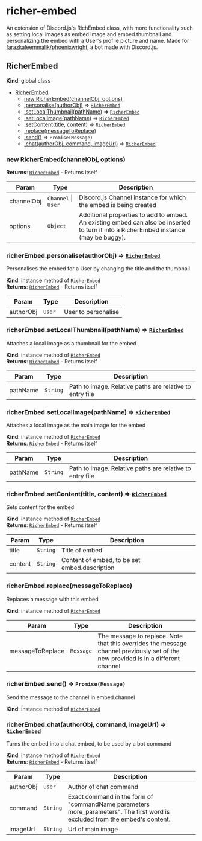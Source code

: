 # richer-embed

An extension of Discord.js's RichEmbed class, with more functionality such as setting local images as embed.image and embed.thumbnail and personalizing the embed with a User's profile picture and name. Made for [farazkaleemmalik/phoenixwright](https://github.com/farazkaleemmalik/phoenixwright), a bot made with Discord.js.

<a name="RicherEmbed"></a>

## RicherEmbed
**Kind**: global class  

* [RicherEmbed](#RicherEmbed)
    * [new RicherEmbed(channelObj, options)](#new_RicherEmbed_new)
    * [.personalise(authorObj)](#RicherEmbed+personalise) ⇒ [<code>RicherEmbed</code>](#RicherEmbed)
    * [.setLocalThumbnail(pathName)](#RicherEmbed+setLocalThumbnail) ⇒ [<code>RicherEmbed</code>](#RicherEmbed)
    * [.setLocalImage(pathName)](#RicherEmbed+setLocalImage) ⇒ [<code>RicherEmbed</code>](#RicherEmbed)
    * [.setContent(title, content)](#RicherEmbed+setContent) ⇒ [<code>RicherEmbed</code>](#RicherEmbed)
    * [.replace(messageToReplace)](#RicherEmbed+replace)
    * [.send()](#RicherEmbed+send) ⇒ <code>Promise(Message)</code>
    * [.chat(authorObj, command, imageUrl)](#RicherEmbed+chat) ⇒ [<code>RicherEmbed</code>](#RicherEmbed)

<a name="new_RicherEmbed_new"></a>

### new RicherEmbed(channelObj, options)
**Returns**: [<code>RicherEmbed</code>](#RicherEmbed) - Returns itself  

| Param | Type | Description |
| --- | --- | --- |
| channelObj | <code>Channel</code> \| <code>User</code> | Discord.js Channel instance for which the embed is being created |
| options | <code>Object</code> | Additional properties to add to embed. An existing embed can also be inserted to turn it into a RicherEmbed instance (may be buggy). |

<a name="RicherEmbed+personalise"></a>

### richerEmbed.personalise(authorObj) ⇒ [<code>RicherEmbed</code>](#RicherEmbed)
Personalises the embed for a User by changing the title and the thumbnail

**Kind**: instance method of [<code>RicherEmbed</code>](#RicherEmbed)  
**Returns**: [<code>RicherEmbed</code>](#RicherEmbed) - Returns itself  

| Param | Type | Description |
| --- | --- | --- |
| authorObj | <code>User</code> | User to personalise |

<a name="RicherEmbed+setLocalThumbnail"></a>

### richerEmbed.setLocalThumbnail(pathName) ⇒ [<code>RicherEmbed</code>](#RicherEmbed)
Attaches a local image as a thumbnail for the embed

**Kind**: instance method of [<code>RicherEmbed</code>](#RicherEmbed)  
**Returns**: [<code>RicherEmbed</code>](#RicherEmbed) - Returns itself  

| Param | Type | Description |
| --- | --- | --- |
| pathName | <code>String</code> | Path to image. Relative paths are relative to entry file |

<a name="RicherEmbed+setLocalImage"></a>

### richerEmbed.setLocalImage(pathName) ⇒ [<code>RicherEmbed</code>](#RicherEmbed)
Attaches a local image as the main image for the embed

**Kind**: instance method of [<code>RicherEmbed</code>](#RicherEmbed)  
**Returns**: [<code>RicherEmbed</code>](#RicherEmbed) - Returns itself  

| Param | Type | Description |
| --- | --- | --- |
| pathName | <code>String</code> | Path to image. Relative paths are relative to entry file |

<a name="RicherEmbed+setContent"></a>

### richerEmbed.setContent(title, content) ⇒ [<code>RicherEmbed</code>](#RicherEmbed)
Sets content for the embed

**Kind**: instance method of [<code>RicherEmbed</code>](#RicherEmbed)  
**Returns**: [<code>RicherEmbed</code>](#RicherEmbed) - Returns itself  

| Param | Type | Description |
| --- | --- | --- |
| title | <code>String</code> | Title of embed |
| content | <code>String</code> | Content of embed, to be set embed.description |

<a name="RicherEmbed+replace"></a>

### richerEmbed.replace(messageToReplace)
Replaces a message with this embed

**Kind**: instance method of [<code>RicherEmbed</code>](#RicherEmbed)  

| Param | Type | Description |
| --- | --- | --- |
| messageToReplace | <code>Message</code> | The message to replace. Note that this overrides the message channel previously set of the new provided is in a different channel |

<a name="RicherEmbed+send"></a>

### richerEmbed.send() ⇒ <code>Promise(Message)</code>
Send the message to the channel in embed.channel

**Kind**: instance method of [<code>RicherEmbed</code>](#RicherEmbed)  
<a name="RicherEmbed+chat"></a>

### richerEmbed.chat(authorObj, command, imageUrl) ⇒ [<code>RicherEmbed</code>](#RicherEmbed)
Turns the embed into a chat embed, to be used by a bot command

**Kind**: instance method of [<code>RicherEmbed</code>](#RicherEmbed)  
**Returns**: [<code>RicherEmbed</code>](#RicherEmbed) - Returns itself  

| Param | Type | Description |
| --- | --- | --- |
| authorObj | <code>User</code> | Author of chat command |
| command | <code>String</code> | Exact command in the form of "commandName parameters more_parameters". The first word is excluded from the embed's content. |
| imageUrl | <code>String</code> | Url of main image |

